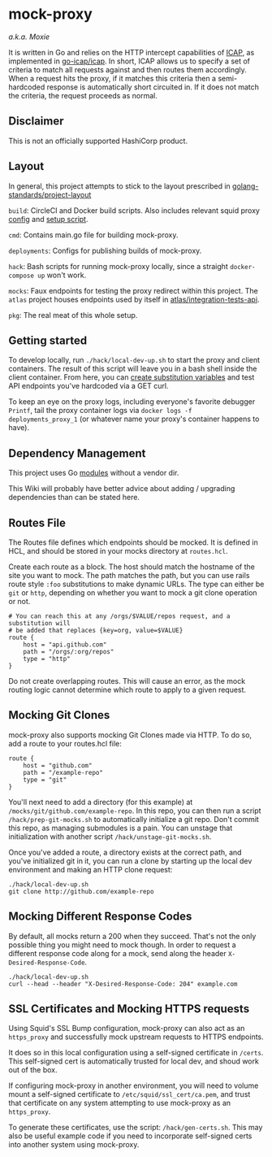 # mock-proxy
_a.k.a. Moxie_

It is written in Go and relies on the HTTP intercept capabilities of [ICAP](https://tools.ietf.org/html/rfc3507), as implemented in [go-icap/icap](https://github.com/go-icap/icap). In short, ICAP allows us to specify a set of criteria to match all requests against and then routes them accordingly. When a request hits the proxy, if it matches this criteria then a semi-hardcoded response is automatically short circuited in. If it does not match the criteria, the request proceeds as normal.

## Disclaimer

This is not an officially supported HashiCorp product.

## Layout

In general, this project attempts to stick to the layout prescribed in [golang-standards/project-layout](https://github.com/golang-standards/project-layout)

`build`: CircleCI and Docker build scripts. Also includes relevant squid proxy [config](build/package/docker/configs/squid.conf) and [setup script](build/package/docker/scripts/squid-icap-init.sh).

`cmd`: Contains main.go file for building mock-proxy.

`deployments`: Configs for publishing builds of mock-proxy.

`hack`: Bash scripts for running mock-proxy locally, since a straight `docker-compose up` won't work.

`mocks`: Faux endpoints for testing the proxy redirect within this project. The `atlas` project houses endpoints used by itself in [atlas/integration-tests-api](https://github.com/hashicorp/atlas/tree/master/integration-tests-api/mocks).

`pkg`: The real meat of this whole setup.

## Getting started

To develop locally, run `./hack/local-dev-up.sh` to start the proxy and client containers. The result of this script will leave you in a bash shell inside the client container. From here, you can [create substitution variables](pkg/mock/mock.go#L199) and test API endpoints you've hardcoded via a GET curl.

To keep an eye on the proxy logs, including everyone's favorite debugger `Printf`, tail the proxy container logs via `docker logs -f deployments_proxy_1` (or whatever name your proxy's container happens to have).

## Dependency Management

This project uses Go [modules](https://github.com/golang/go/wiki/Modules) without a vendor dir.

This Wiki will probably have better advice about adding / upgrading dependencies than can be stated here.

## Routes File

The Routes file defines which endpoints should be mocked. It is defined in HCL, and should be stored in your mocks directory at `routes.hcl`.

Create each route as a block. The host should match the hostname of the site you want to mock. The path matches the path, but you can use rails route style `:foo` substitutions to make dynamic URLs. The type can either be `git` or `http`, depending on whether you want to mock a git clone operation or not.

```hcl
# You can reach this at any /orgs/$VALUE/repos request, and a substitution will
# be added that replaces {key=org, value=$VALUE}
route {
    host = "api.github.com"
    path = "/orgs/:org/repos"
    type = "http"
}
```

Do not create overlapping routes. This will cause an error, as the mock routing logic cannot determine which route to apply to a given request.

## Mocking Git Clones

mock-proxy also supports mocking Git Clones made via HTTP. To do so, add a route to your routes.hcl file:

```hcl
route {
    host = "github.com"
    path = "/example-repo"
    type = "git"
}
```

You'll next need to add a directory (for this example) at `/mocks/git/github.com/example-repo`. In this repo, you can then run a script `/hack/prep-git-mocks.sh` to automatically initialize a git repo. Don't commit this repo, as managing submodules is a pain. You can unstage that initialization with another script `/hack/unstage-git-mocks.sh`.

Once you've added a route, a directory exists at the correct path, and you've initialized git in it, you can run a clone by starting up the local dev environment and making an HTTP clone request:

```
./hack/local-dev-up.sh
git clone http://github.com/example-repo
```

## Mocking Different Response Codes

By default, all mocks return a 200 when they succeed. That's not the only possible thing you might need to mock though. In order to request a different response code along for a mock, send along the header `X-Desired-Response-Code`.

```
./hack/local-dev-up.sh
curl --head --header "X-Desired-Response-Code: 204" example.com
```

## SSL Certificates and Mocking HTTPS requests

Using Squid's SSL Bump configuration, mock-proxy can also act as an `https_proxy` and successfully mock upstream requests to HTTPS endpoints.

It does so in this local configuration using a self-signed certificate in `/certs`. This self-signed cert is automatically trusted for local dev, and shoud work out of the box.

If configuring mock-proxy in another environment, you will need to volume mount a self-signed certificate to `/etc/squid/ssl_cert/ca.pem`, and trust that certificate on any system attempting to use mock-proxy as an `https_proxy`.

To generate these certificates, use the script: `/hack/gen-certs.sh`. This may also be useful example code if you need to incorporate self-signed certs into another system using mock-proxy.

